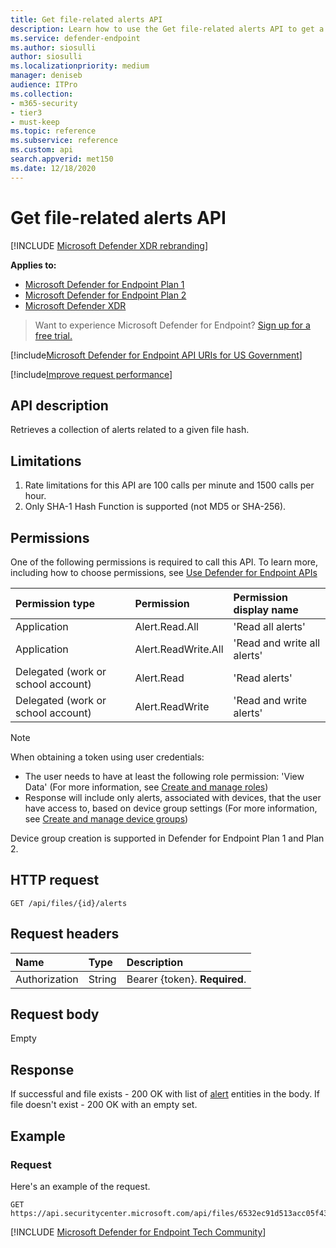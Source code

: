 ```yaml
---
title: Get file-related alerts API
description: Learn how to use the Get file-related alerts API to get a collection of alerts related to a given file hash in Microsoft Defender for Endpoint.
ms.service: defender-endpoint
ms.author: siosulli
author: siosulli
ms.localizationpriority: medium
manager: deniseb
audience: ITPro
ms.collection: 
- m365-security
- tier3
- must-keep
ms.topic: reference
ms.subservice: reference
ms.custom: api
search.appverid: met150
ms.date: 12/18/2020
---
```


# Get file-related alerts API

[!INCLUDE [Microsoft Defender XDR rebranding](../includes/microsoft-defender.md)]

**Applies to:**
- [Microsoft Defender for Endpoint Plan 1](https://go.microsoft.com/fwlink/?linkid=2154037)
- [Microsoft Defender for Endpoint Plan 2](https://go.microsoft.com/fwlink/?linkid=2154037)
- [Microsoft Defender XDR](https://go.microsoft.com/fwlink/?linkid=2118804)

> Want to experience Microsoft Defender for Endpoint? [Sign up for a free trial.](https://signup.microsoft.com/create-account/signup?products=7f379fee-c4f9-4278-b0a1-e4c8c2fcdf7e&ru=https://aka.ms/MDEp2OpenTrial?ocid=docs-wdatp-exposedapis-abovefoldlink)

[!include[Microsoft Defender for Endpoint API URIs for US Government](../includes/microsoft-defender-api-usgov.md)]

[!include[Improve request performance](../includes/improve-request-performance.md)]

## API description

Retrieves a collection of alerts related to a given file hash.

## Limitations

1. Rate limitations for this API are 100 calls per minute and 1500 calls per hour.
2. Only SHA-1 Hash Function is supported (not MD5 or SHA-256).

## Permissions

One of the following permissions is required to call this API. To learn more, including how to choose permissions, see [Use Defender for Endpoint APIs](apis-intro.md)

Permission type|Permission|Permission display name
:---|:---|:---
Application|Alert.Read.All|'Read all alerts'
Application|Alert.ReadWrite.All|'Read and write all alerts'
Delegated (work or school account)|Alert.Read|'Read alerts'
Delegated (work or school account)|Alert.ReadWrite|'Read and write alerts'

> [!NOTE]
> When obtaining a token using user credentials:
>
> - The user needs to have at least the following role permission: 'View Data' (For more information, see [Create and manage roles](../user-roles.md))
> - Response will include only alerts, associated with devices, that the user have access to, based on device group settings (For more information, see [Create and manage device groups](../machine-groups.md))
>
> Device group creation is supported in Defender for Endpoint Plan 1 and Plan 2.

## HTTP request

```http
GET /api/files/{id}/alerts
```

## Request headers

Name|Type|Description
:---|:---|:---
Authorization|String|Bearer {token}. **Required**.

## Request body

Empty

## Response

If successful and file exists - 200 OK with list of [alert](alerts.md) entities in the body. If file doesn't exist - 200 OK with an empty set.

## Example

### Request

Here's an example of the request.

```http
GET https://api.securitycenter.microsoft.com/api/files/6532ec91d513acc05f43ee0aa3002599729fd3e1/alerts
```
[!INCLUDE [Microsoft Defender for Endpoint Tech Community](../includes/defender-mde-techcommunity.md)]
